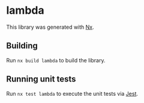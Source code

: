 # lambda

This library was generated with [Nx](https://nx.dev).

## Building

Run `nx build lambda` to build the library.

## Running unit tests

Run `nx test lambda` to execute the unit tests via [Jest](https://jestjs.io).
